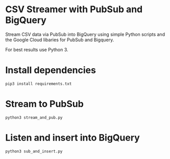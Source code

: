 # CSV Streamer with PubSub and BigQuery

Stream CSV data via PubSub into BigQuery using simple Python scripts and the Google Cloud libaries for PubSub and Bigquery. 
  
For best results use Python 3.

# Install dependencies

```
pip3 install requirements.txt
```

# Stream to PubSub

```
python3 stream_and_pub.py
```

# Listen and insert into BigQuery

```
python3 sub_and_insert.py
```
